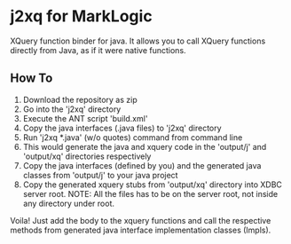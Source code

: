 j2xq for MarkLogic
==================

XQuery function binder for java. It allows you to call XQuery functions directly from Java, as if it were native functions.

How To
------

1. Download the repository as zip
2. Go into the 'j2xq' directory
3. Execute the ANT script 'build.xml'
4. Copy the java interfaces (.java files) to 'j2xq' directory
5. Run 'j2xq *.java' (w/o quotes) command from command line 
6. This would generate the java and xquery code in the 'output/j' and 'output/xq' directories respectively
7. Copy the java interfaces (defined by you) and the generated java classes from 'output/j' to your java project
8. Copy the generated xquery stubs from 'output/xq' directory into XDBC server root. NOTE: All the files has to be on the server root, not inside any directory under root.

Voila! Just add the body to the xquery functions and call the respective methods from generated java interface implementation classes (Impls).
